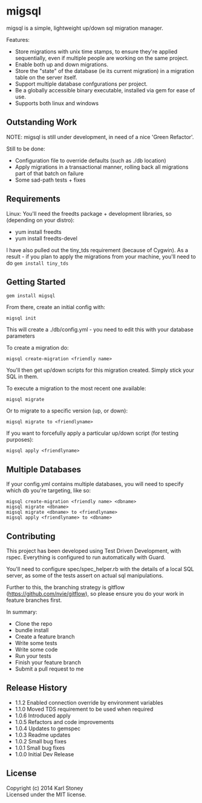 # migsql 
migsql is a simple, lightweight up/down sql migration manager.

Features:
  - Store migrations with unix time stamps, to ensure they're applied sequentially, even if multiple people are working on the same project.
  - Enable both up and down migrations.
  - Store the "state" of the database (ie its current migration) in a migration table on the server itself.
  - Support multiple database confgurations per project.
  - Be a globally accessible binary executable, installed via gem for ease of use.
  - Supports both linux and windows

## Outstanding Work
NOTE: migsql is still under development, in need of a nice 'Green Refactor'.

Still to be done:
  - Configuration file to override defaults (such as ./db location)
  - Apply migrations in a transactional manner, rolling back all migrations part of that batch on failure
  - Some sad-path tests + fixes

## Requirements
Linux: You'll need the freedts package + development libraries, so (depending on your distro):
  - yum install freedts
  - yum install freedts-devel

I have also pulled out the tiny_tds requirement (because of Cygwin).
As a result - if you plan to apply the migrations from your machine, you'll need to do `gem install tiny_tds`

## Getting Started
```
gem install migsql
```
From there, create an initial config with:
```
migsql init
```
This will create a ./db/config.yml - you need to edit this with your database parameters

To create a migration do:
```
migsql create-migration <friendly name>
```
You'll then get up/down scripts for this migration created.  Simply stick your SQL in them.

To execute a migration to the most recent one available:
```
migsql migrate
```
Or to migrate to a specific version (up, or down):
```
migsql migrate to <friendlyname>
```
If you want to forcefully apply a particular up/down script (for testing purposes):
```
migsql apply <friendlyname>
```
## Multiple Databases
If your config.yml contains multiple databases, you will need to specify which db you're targeting, like so:
```
migsql create-migration <friendly name> <dbname>
migsql migrate <dbname>
migsql migrate <dbname> to <friendlyname>
migsql apply <friendlyname> to <dbname>
```
## Contributing
This project has been developed using Test Driven Development, with rspec.
Everything is configured to run automatically with Guard.

You'll need to configure spec/spec_helper.rb with the details of a local SQL server, as some of the tests assert on actual sql manipulations.

Further to this, the branching strategy is gitflow (https://github.com/nvie/gitflow), so please ensure you do your work in feature branches first.

In summary:
  - Clone the repo
  - bundle install
  - Create a feature branch
  - Write some tests
  - Write some code
  - Run your tests 
  - Finish your feature branch
  - Submit a pull request to me

## Release History
  - 1.1.2 Enabled connection override by environment variables
  - 1.1.0 Moved TDS requirement to be used when required
  - 1.0.6 Introduced apply
  - 1.0.5 Refactors and code improvements
  - 1.0.4 Updates to gemspec
  - 1.0.3 Readme updates
  - 1.0.2 Small bug fixes
  - 1.0.1 Small bug fixes
  - 1.0.0 Initial Dev Release

## License
Copyright (c) 2014 Karl Stoney  
Licensed under the MIT license.
